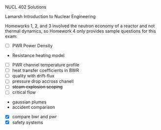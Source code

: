 NUCL 402 Solutions

Lamarsh Introduction to Nuclear Engineering

Homeworks 1, 2, and 3 involved the neutron economy of a reactor and not thermal dynamics, so Homework 4 only provides sample questions for this exam:

- [ ] PWR Power Density
- Resistance heating model
- [ ] PWR channel temperature profile
- [ ] heat transfer coefficients in BWR
- [ ] quality with drift-flux
- [ ] pressure drop accross chanell
- [ ] ~~steam explosion scoping~~
- [ ] critical flow
- gaussian plumes
- accident comparison
- [x] compare bwr and pwr
- [x] safety systems